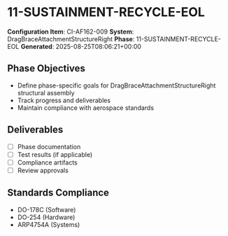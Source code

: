 # 11-SUSTAINMENT-RECYCLE-EOL

**Configuration Item**: CI-AF162-009
**System**: DragBraceAttachmentStructureRight
**Phase**: 11-SUSTAINMENT-RECYCLE-EOL
**Generated**: 2025-08-25T08:06:21+00:00

## Phase Objectives
- Define phase-specific goals for DragBraceAttachmentStructureRight structural assembly
- Track progress and deliverables
- Maintain compliance with aerospace standards

## Deliverables
- [ ] Phase documentation
- [ ] Test results (if applicable)
- [ ] Compliance artifacts
- [ ] Review approvals

## Standards Compliance
- DO-178C (Software)
- DO-254 (Hardware)
- ARP4754A (Systems)

